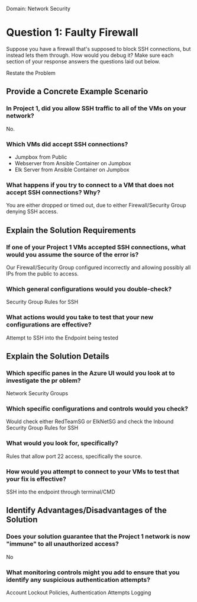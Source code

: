 Domain: Network Security

# Question 1: Faulty Firewall

Suppose you have a firewall that's supposed to block SSH connections, but instead lets them through. How would you debug it?
Make sure each section of your response answers the questions laid out below. ​

Restate the Problem


## Provide a Concrete Example Scenario

### In Project 1, did you allow SSH traffic to all of the VMs on your network?

No. 

### Which VMs did accept SSH connections?

- Jumpbox from Public
- Webserver from Ansible Container on Jumpbox
- Elk Server from Ansible Container on Jumpbox

### What happens if you try to connect to a VM that does not accept SSH connections? Why?

You are either dropped or timed out, due to either Firewall/Security Group denying SSH access.

## Explain the Solution Requirements

### If one of your Project 1 VMs accepted SSH connections, what would you assume the source of the error is?

Our Firewall/Security Group configured incorrectly and allowing possibly all IPs from the public to access.

### Which general configurations would you double-check?

Security Group Rules for SSH

### What actions would you take to test that your new configurations are effective?

Attempt to SSH into the Endpoint being tested

## Explain the Solution Details

### Which specific panes in the Azure UI would you look at to investigate the pr oblem?

Network Security Groups

### Which specific configurations and controls would you check?

Would check either RedTeamSG or ElkNetSG and check the Inbound Security Group Rules for SSH

### What would you look for, specifically?

Rules that allow port 22 access, specifically the source.

### How would you attempt to connect to your VMs to test that your fix is effective?

SSH into the endpoint through terminal/CMD

## Identify Advantages/Disadvantages of the Solution

### Does your solution guarantee that the Project 1 network is now "immune" to all unauthorized access?

No

### What monitoring controls might you add to ensure that you identify any suspicious authentication attempts?​

Account Lockout Policies, Authentication Attempts Logging


